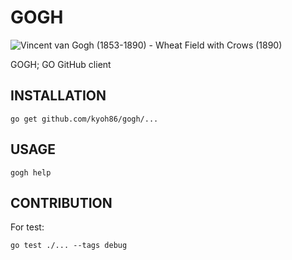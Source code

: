 # GOGH

![Vincent van Gogh (1853-1890) - Wheat Field with Crows (1890)](https://upload.wikimedia.org/wikipedia/commons/thumb/f/f3/Vincent_van_Gogh_%281853-1890%29_-_Wheat_Field_with_Crows_%281890%29.jpg/800px-Vincent_van_Gogh_%281853-1890%29_-_Wheat_Field_with_Crows_%281890%29.jpg "Vincent van Gogh [Public domain], via Wikimedia Commons")

GOGH; GO GitHub client

## INSTALLATION

```
go get github.com/kyoh86/gogh/...
```

## USAGE

```
gogh help
```

## CONTRIBUTION

For test:

```
go test ./... --tags debug
```
